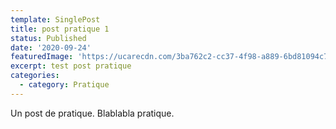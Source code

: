```yaml
---
template: SinglePost
title: post pratique 1
status: Published
date: '2020-09-24'
featuredImage: 'https://ucarecdn.com/3ba762c2-cc37-4f98-a889-6bd81094c7ec/'
excerpt: test post pratique
categories:
  - category: Pratique
---
```

Un post de pratique. Blablabla pratique.
